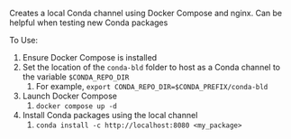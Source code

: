 <!--
SPDX-FileCopyrightText: Copyright (c) 2022-2024, NVIDIA CORPORATION & AFFILIATES. All rights reserved.
SPDX-License-Identifier: Apache-2.0

Licensed under the Apache License, Version 2.0 (the "License");
you may not use this file except in compliance with the License.
You may obtain a copy of the License at

http://www.apache.org/licenses/LICENSE-2.0

Unless required by applicable law or agreed to in writing, software
distributed under the License is distributed on an "AS IS" BASIS,
WITHOUT WARRANTIES OR CONDITIONS OF ANY KIND, either express or implied.
See the License for the specific language governing permissions and
limitations under the License.
-->

Creates a local Conda channel using Docker Compose and nginx. Can be helpful when testing new Conda packages

To Use:
1. Ensure Docker Compose is installed
2. Set the location of the `conda-bld` folder to host as a Conda channel to the variable `$CONDA_REPO_DIR`
   1. For example, `export CONDA_REPO_DIR=$CONDA_PREFIX/conda-bld`
3. Launch Docker Compose
   1. `docker compose up -d`
4. Install Conda packages using the local channel
   1. `conda install -c http://localhost:8080 <my_package>`

